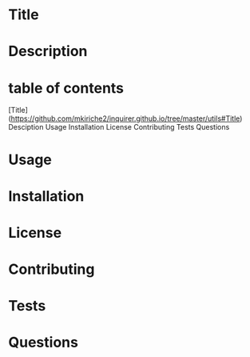 

# Title 
# Description 
# table of contents 
[Title] (https://github.com/mkiriche2/inquirer.github.io/tree/master/utils#Title)
Desciption 
Usage 
Installation 
License 
Contributing 
Tests 
Questions 
# Usage 
# Installation 
# License 
# Contributing 
# Tests 
# Questions 

 
      